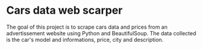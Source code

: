 #  Cars data web scarper

The goal of this project is to scrape cars data and prices from an advertissement website using Python and BeautifulSoup.
The data collected is the car's model and informations, price, city and description.

